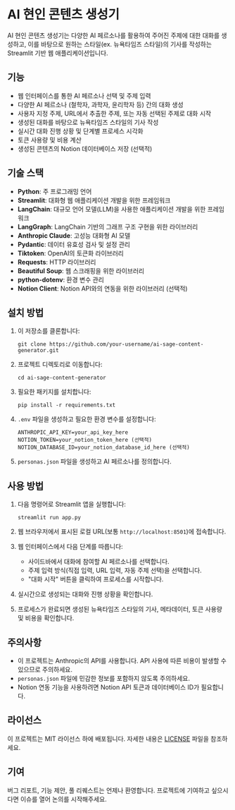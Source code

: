 # AI 현인 콘텐츠 생성기

AI 현인 콘텐츠 생성기는 다양한 AI 페르소나를 활용하여 주어진 주제에 대한 대화를 생성하고, 이를 바탕으로 원하는 스타일(ex. 뉴욕타임즈 스타일)의 기사를 작성하는 Streamlit 기반 웹 애플리케이션입니다.

## 기능

- 웹 인터페이스를 통한 AI 페르소나 선택 및 주제 입력
- 다양한 AI 페르소나 (철학자, 과학자, 윤리학자 등) 간의 대화 생성
- 사용자 지정 주제, URL에서 추출한 주제, 또는 자동 선택된 주제로 대화 시작
- 생성된 대화를 바탕으로 뉴욕타임즈 스타일의 기사 작성
- 실시간 대화 진행 상황 및 단계별 프로세스 시각화
- 토큰 사용량 및 비용 계산
- 생성된 콘텐츠의 Notion 데이터베이스 저장 (선택적)

## 기술 스택

- **Python**: 주 프로그래밍 언어
- **Streamlit**: 대화형 웹 애플리케이션 개발을 위한 프레임워크
- **LangChain**: 대규모 언어 모델(LLM)을 사용한 애플리케이션 개발을 위한 프레임워크
- **LangGraph**: LangChain 기반의 그래프 구조 구현을 위한 라이브러리
- **Anthropic Claude**: 고성능 대화형 AI 모델
- **Pydantic**: 데이터 유효성 검사 및 설정 관리
- **Tiktoken**: OpenAI의 토큰화 라이브러리
- **Requests**: HTTP 라이브러리
- **Beautiful Soup**: 웹 스크래핑을 위한 라이브러리
- **python-dotenv**: 환경 변수 관리
- **Notion Client**: Notion API와의 연동을 위한 라이브러리 (선택적)

## 설치 방법

1. 이 저장소를 클론합니다:

   ```
   git clone https://github.com/your-username/ai-sage-content-generator.git
   ```

2. 프로젝트 디렉토리로 이동합니다:

   ```
   cd ai-sage-content-generator
   ```

3. 필요한 패키지를 설치합니다:

   ```
   pip install -r requirements.txt
   ```

4. `.env` 파일을 생성하고 필요한 환경 변수를 설정합니다:

   ```
   ANTHROPIC_API_KEY=your_api_key_here
   NOTION_TOKEN=your_notion_token_here (선택적)
   NOTION_DATABASE_ID=your_notion_database_id_here (선택적)
   ```

5. `personas.json` 파일을 생성하고 AI 페르소나를 정의합니다.

## 사용 방법

1. 다음 명령어로 Streamlit 앱을 실행합니다:

   ```
   streamlit run app.py
   ```

2. 웹 브라우저에서 표시된 로컬 URL(보통 `http://localhost:8501`)에 접속합니다.

3. 웹 인터페이스에서 다음 단계를 따릅니다:

   - 사이드바에서 대화에 참여할 AI 페르소나를 선택합니다.
   - 주제 입력 방식(직접 입력, URL 입력, 자동 주제 선택)을 선택합니다.
   - "대화 시작" 버튼을 클릭하여 프로세스를 시작합니다.

4. 실시간으로 생성되는 대화와 진행 상황을 확인합니다.

5. 프로세스가 완료되면 생성된 뉴욕타임즈 스타일의 기사, 메타데이터, 토큰 사용량 및 비용을 확인합니다.

## 주의사항

- 이 프로젝트는 Anthropic의 API를 사용합니다. API 사용에 따른 비용이 발생할 수 있으므로 주의하세요.
- `personas.json` 파일에 민감한 정보를 포함하지 않도록 주의하세요.
- Notion 연동 기능을 사용하려면 Notion API 토큰과 데이터베이스 ID가 필요합니다.

## 라이선스

이 프로젝트는 MIT 라이선스 하에 배포됩니다. 자세한 내용은 [LICENSE](LICENSE) 파일을 참조하세요.

## 기여

버그 리포트, 기능 제안, 풀 리퀘스트는 언제나 환영합니다. 프로젝트에 기여하고 싶으시다면 이슈를 열어 논의를 시작해주세요.
